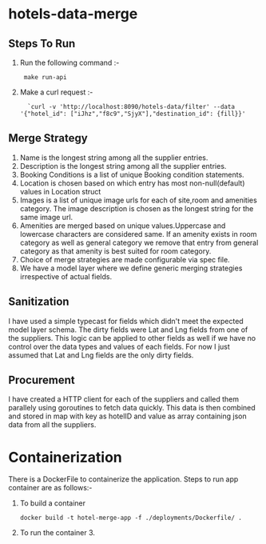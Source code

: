 # hotels-data-merge

## **Steps To Run**

1. Run the following command :-

        make run-api
2. Make a curl request :-
        
         `curl -v 'http://localhost:8090/hotels-data/filter' --data '{"hotel_id": ["iJhz","f8c9","SjyX"],"destination_id": {fill}}'

## **Merge Strategy**
1. Name is the longest string among all the supplier entries.
2. Description is the longest string among all the supplier entries.
3. Booking Conditions is a list of unique Booking condition statements.
4. Location is chosen based on which entry has most non-null(default) values in Location struct
5. Images is a list of unique image urls for each of site,room and amenities category. The image description is chosen as the longest string for the same image url.
6. Amenities are merged based on unique values.Uppercase and lowercase characters are considered same. If an amenity exists in room category as well as general category we remove that entry from general category as that amenity is best suited for room category.
7. Choice of merge strategies are made configurable via spec file.
8. We have a model layer where we define generic merging strategies irrespective of actual fields.

## **Sanitization**

I have used a simple typecast for fields which didn't meet the expected model layer schema. The dirty fields were Lat and Lng fields from one of the suppliers. This logic can be applied to other fields as well if we have no control over the data types and values of each fields. For now I just assumed that Lat and Lng fields are the only dirty fields.

## **Procurement**

I have created a HTTP client for each of the suppliers and called them parallely using goroutines to fetch data quickly. This data is then combined and stored in map with key as hotelID and value as array containing json data from all the suppliers.

# **Containerization**

There is a DockerFile to containerize the application. Steps to run app container are as follows:-
1. To build a container 

   `docker build -t hotel-merge-app -f ./deployments/Dockerfile/ .`
2. To run the container
   3. 
